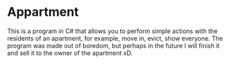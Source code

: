 # Appartment
This is a program in C# that allows you to perform simple actions with the residents of an apartment, for example, move in, evict, show everyone. The program was made out of boredom, but perhaps in the future I will finish it and sell it to the owner of the apartment xD.
